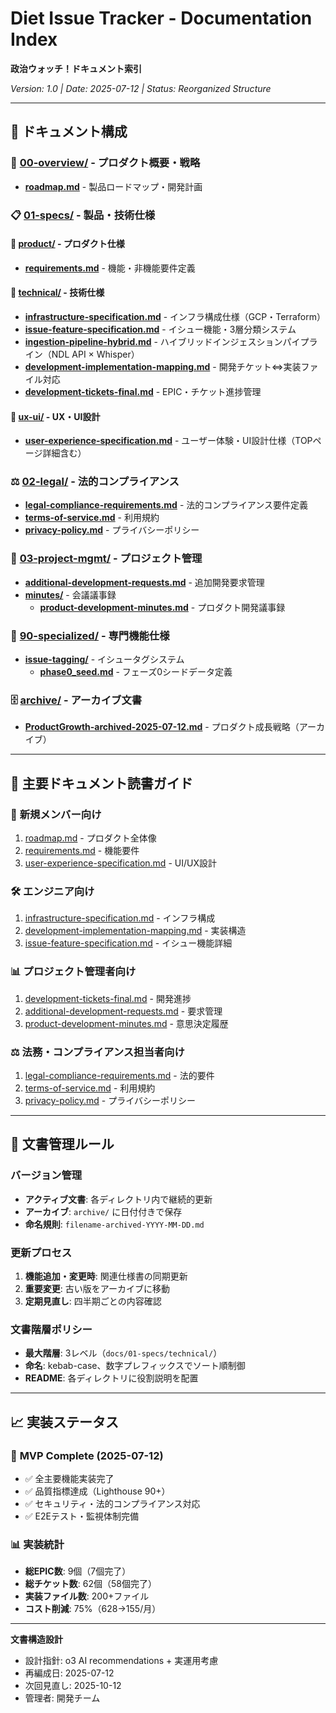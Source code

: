 # Diet Issue Tracker - Documentation Index

**政治ウォッチ！ドキュメント索引**

_Version: 1.0 | Date: 2025-07-12 | Status: Reorganized Structure_

---

## 📁 ドキュメント構成

### 🎯 [00-overview/](./00-overview/) - プロダクト概要・戦略

- **[roadmap.md](./00-overview/roadmap.md)** - 製品ロードマップ・開発計画

### 📋 [01-specs/](./01-specs/) - 製品・技術仕様

#### 🏢 [product/](./01-specs/product/) - プロダクト仕様

- **[requirements.md](./01-specs/product/requirements.md)** - 機能・非機能要件定義

#### 🔧 [technical/](./01-specs/technical/) - 技術仕様

- **[infrastructure-specification.md](./01-specs/technical/infrastructure-specification.md)** - インフラ構成仕様（GCP・Terraform）
- **[issue-feature-specification.md](./01-specs/technical/issue-feature-specification.md)** - イシュー機能・3層分類システム
- **[ingestion-pipeline-hybrid.md](./01-specs/technical/ingestion-pipeline-hybrid.md)** - ハイブリッドインジェスションパイプライン（NDL API × Whisper）
- **[development-implementation-mapping.md](./01-specs/technical/development-implementation-mapping.md)** - 開発チケット⇔実装ファイル対応
- **[development-tickets-final.md](./01-specs/technical/development-tickets-final.md)** - EPIC・チケット進捗管理

#### 🎨 [ux-ui/](./01-specs/ux-ui/) - UX・UI設計

- **[user-experience-specification.md](./01-specs/ux-ui/user-experience-specification.md)** - ユーザー体験・UI設計仕様（TOPページ詳細含む）

### ⚖️ [02-legal/](./02-legal/) - 法的コンプライアンス

- **[legal-compliance-requirements.md](./02-legal/legal-compliance-requirements.md)** - 法的コンプライアンス要件定義
- **[terms-of-service.md](./02-legal/terms-of-service.md)** - 利用規約
- **[privacy-policy.md](./02-legal/privacy-policy.md)** - プライバシーポリシー

### 📝 [03-project-mgmt/](./03-project-mgmt/) - プロジェクト管理

- **[additional-development-requests.md](./03-project-mgmt/additional-development-requests.md)** - 追加開発要求管理
- **[minutes/](./03-project-mgmt/minutes/)** - 会議議事録
  - **[product-development-minutes.md](./03-project-mgmt/minutes/product-development-minutes.md)** - プロダクト開発議事録

### 🔬 [90-specialized/](./90-specialized/) - 専門機能仕様

- **[issue-tagging/](./90-specialized/issue-tagging/)** - イシュータグシステム
  - **[phase0_seed.md](./90-specialized/issue-tagging/phase0_seed.md)** - フェーズ0シードデータ定義

### 🗄️ [archive/](./archive/) - アーカイブ文書

- **[ProductGrowth-archived-2025-07-12.md](./archive/ProductGrowth-archived-2025-07-12.md)** - プロダクト成長戦略（アーカイブ）

---

## 📖 主要ドキュメント読書ガイド

### 🚀 **新規メンバー向け**

1. [roadmap.md](./00-overview/roadmap.md) - プロダクト全体像
2. [requirements.md](./01-specs/product/requirements.md) - 機能要件
3. [user-experience-specification.md](./01-specs/ux-ui/user-experience-specification.md) - UI/UX設計

### 🛠️ **エンジニア向け**

1. [infrastructure-specification.md](./01-specs/technical/infrastructure-specification.md) - インフラ構成
2. [development-implementation-mapping.md](./01-specs/technical/development-implementation-mapping.md) - 実装構造
3. [issue-feature-specification.md](./01-specs/technical/issue-feature-specification.md) - イシュー機能詳細

### 📊 **プロジェクト管理者向け**

1. [development-tickets-final.md](./01-specs/technical/development-tickets-final.md) - 開発進捗
2. [additional-development-requests.md](./03-project-mgmt/additional-development-requests.md) - 要求管理
3. [product-development-minutes.md](./03-project-mgmt/minutes/product-development-minutes.md) - 意思決定履歴

### ⚖️ **法務・コンプライアンス担当者向け**

1. [legal-compliance-requirements.md](./02-legal/legal-compliance-requirements.md) - 法的要件
2. [terms-of-service.md](./02-legal/terms-of-service.md) - 利用規約
3. [privacy-policy.md](./02-legal/privacy-policy.md) - プライバシーポリシー

---

## 🔄 文書管理ルール

### バージョン管理

- **アクティブ文書**: 各ディレクトリ内で継続的更新
- **アーカイブ**: `archive/` に日付付きで保存
- **命名規則**: `filename-archived-YYYY-MM-DD.md`

### 更新プロセス

1. **機能追加・変更時**: 関連仕様書の同期更新
2. **重要変更**: 古い版をアーカイブに移動
3. **定期見直し**: 四半期ごとの内容確認

### 文書階層ポリシー

- **最大階層**: 3レベル（`docs/01-specs/technical/`）
- **命名**: kebab-case、数字プレフィックスでソート順制御
- **README**: 各ディレクトリに役割説明を配置

---

## 📈 実装ステータス

### 🎯 **MVP Complete (2025-07-12)**

- ✅ 全主要機能実装完了
- ✅ 品質指標達成（Lighthouse 90+）
- ✅ セキュリティ・法的コンプライアンス対応
- ✅ E2Eテスト・監視体制完備

### 📊 **実装統計**

- **総EPIC数**: 9個（7個完了）
- **総チケット数**: 62個（58個完了）
- **実装ファイル数**: 200+ファイル
- **コスト削減**: 75%（$628→$155/月）

---

**文書構造設計**

- 設計指針: o3 AI recommendations + 実運用考慮
- 再編成日: 2025-07-12
- 次回見直し: 2025-10-12
- 管理者: 開発チーム
